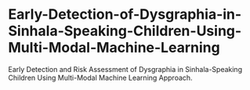 # Early-Detection-of-Dysgraphia-in-Sinhala-Speaking-Children-Using-Multi-Modal-Machine-Learning
Early Detection and Risk Assessment of Dysgraphia in Sinhala-Speaking Children Using Multi-Modal Machine Learning Approach. 
